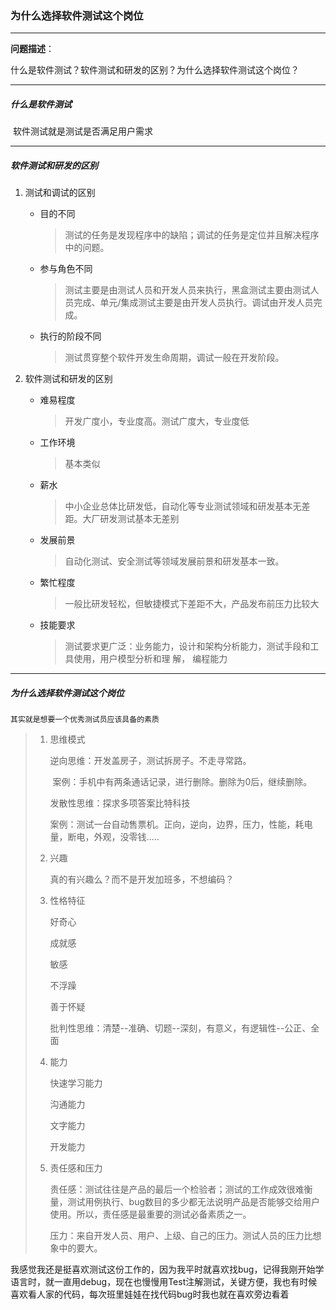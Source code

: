 ### 为什么选择软件测试这个岗位

---

**问题描述**：

​		什么是软件测试？软件测试和研发的区别？为什么选择软件测试这个岗位？

---

##### **什么是软件测试**

​	软件测试就是测试是否满足用户需求

---

##### 软件测试和研发的区别

 1. 测试和调试的区别

    * 目的不同

      > 测试的任务是发现程序中的缺陷；调试的任务是定位并且解决程序中的问题。

    * 参与角色不同 

      > 测试主要是由测试人员和开发人员来执行，黑盒测试主要由测试人员完成、单元/集成测试主要是由开发人员执行。调试由开发人员完成。

    * 执行的阶段不同 

      > 测试贯穿整个软件开发生命周期，调试一般在开发阶段。

 2. 软件测试和研发的区别

    * 难易程度 

      > 开发广度小，专业度高。测试广度大，专业度低 

    * 工作环境 

      > 基本类似 

    * 薪水

      > 中小企业总体比研发低，自动化等专业测试领域和研发基本无差距。大厂研发测试基本无差别 

    * 发展前景 

      > 自动化测试、安全测试等领域发展前景和研发基本一致。 

    * 繁忙程度

      > 一般比研发轻松，但敏捷模式下差距不大，产品发布前压力比较大 

    * 技能要求

      > 测试要求更广泛：业务能力，设计和架构分析能力，测试手段和工具使用，用户模型分析和理 解， 编程能力

---

##### 为什么选择软件测试这个岗位

```
其实就是想要一个优秀测试员应该具备的素质
```

> 1. 思维模式 
>
>    逆向思维：开发盖房子，测试拆房子。不走寻常路。 
>
>    ​	案例：手机中有两条通话记录，进行删除。删除为0后，继续删除。 
>
>    发散性思维：探求多项答案比特科技 
>
>    ​	案例：测试一台自动售票机。正向，逆向，边界，压力，性能，耗电量，断电，外观，没零钱..... 
>
> 2. 兴趣 
>
>    真的有兴趣么？而不是开发加班多，不想编码？ 
>
> 3. 性格特征 
>
>    好奇心 
>
>    成就感 
>
>    敏感 
>
>    不浮躁 
>
>    善于怀疑 
>
>    批判性思维：清楚--准确、切题--深刻，有意义，有逻辑性--公正、全面 
>
> 4. 能力 
>
>    快速学习能力 
>
>    沟通能力 
>
>    文字能力 
>
>    开发能力 
>
> 5. 责任感和压力 
>
>    责任感：测试往往是产品的最后一个检验者；测试的工作成效很难衡量，测试用例执行、bug数目的多少都无法说明产品是否能够交给用户使用。所以，责任感是最重要的测试必备素质之一。 
>
>    压力：来自开发人员、用户、上级、自己的压力。测试人员的压力比想象中的要大。 

我感觉我还是挺喜欢测试这份工作的，因为我平时就喜欢找bug，记得我刚开始学语言时，就一直用debug，现在也慢慢用Test注解测试，关键方便，我也有时候喜欢看人家的代码，每次班里娃娃在找代码bug时我也就在喜欢旁边看着